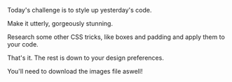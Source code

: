 Today's challenge is to style up yesterday's code.

Make it utterly, gorgeously stunning.

Research some other CSS tricks, like boxes and padding and apply them to your code.

That's it. The rest is down to your design preferences.

You'll need to download the images file aswell!
